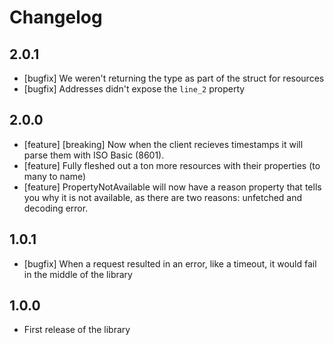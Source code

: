 # Changelog

## 2.0.1

  - [bugfix] We weren't returning the type as part of the struct for resources
  - [bugfix] Addresses didn't expose the `line_2` property

## 2.0.0

  - [feature] [breaking] Now when the client recieves timestamps it will parse them with ISO Basic (8601).
  - [feature] Fully fleshed out a ton more resources with their properties (to many to name)
  - [feature] PropertyNotAvailable will now have a reason property that tells you why it is not available, as there are two reasons: unfetched and decoding error.

## 1.0.1

  - [bugfix] When a request resulted in an error, like a timeout, it would fail in the middle of the library

## 1.0.0

  - First release of the library
